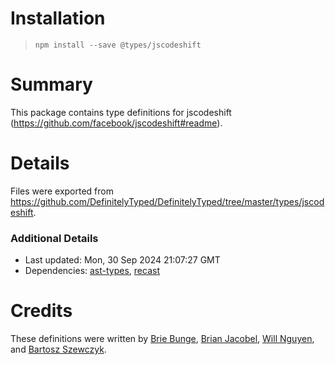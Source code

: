 # Installation
> `npm install --save @types/jscodeshift`

# Summary
This package contains type definitions for jscodeshift (https://github.com/facebook/jscodeshift#readme).

# Details
Files were exported from https://github.com/DefinitelyTyped/DefinitelyTyped/tree/master/types/jscodeshift.

### Additional Details
 * Last updated: Mon, 30 Sep 2024 21:07:27 GMT
 * Dependencies: [ast-types](https://npmjs.com/package/ast-types), [recast](https://npmjs.com/package/recast)

# Credits
These definitions were written by [Brie Bunge](https://github.com/brieb), [Brian Jacobel](https://github.com/bjacobel), [Will Nguyen](https://github.com/willtn), and [Bartosz Szewczyk](https://github.com/sztobar).
